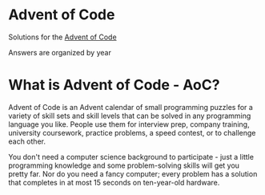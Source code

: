 # Advent of Code

Solutions for the [Advent of Code](http://adventofcode.com/)

Answers are organized by year

# What is Advent of Code - AoC?

Advent of Code is an Advent calendar of small programming puzzles for a variety of skill sets and skill levels that can be solved in any programming language you like. People use them for interview prep, company training, university coursework, practice problems, a speed contest, or to challenge each other.

You don't need a computer science background to participate - just a little programming knowledge and some problem-solving skills will get you pretty far. Nor do you need a fancy computer; every problem has a solution that completes in at most 15 seconds on ten-year-old hardware.

